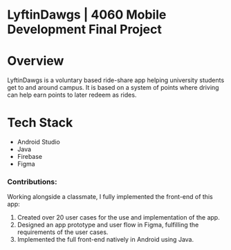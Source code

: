 # LyftinDawgs | 4060 Mobile Development Final Project

# Overview
LyftinDawgs is a voluntary based ride-share app helping university students get to and around campus. It is based on a system of points where driving can help earn points to later redeem as rides.

# Tech Stack
- Android Studio
- Java
- Firebase
- Figma

### Contributions:
Working alongside a classmate, I fully implemented the front-end of this app:
  1. Created over 20 user cases for the use and implementation of the app.
  2. Designed an app prototype and user flow in Figma, fulfilling the requirements of the user cases.
  3. Implemented the full front-end natively in Android using Java.
